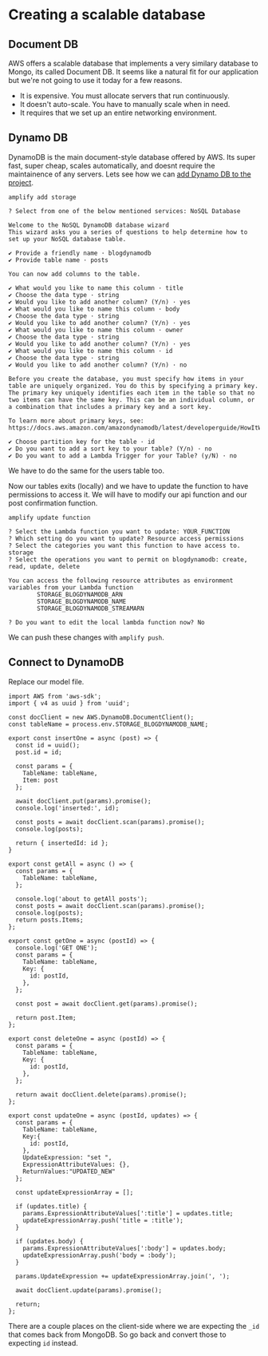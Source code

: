 # Creating a scalable database
## Document DB
AWS offers a scalable database that implements a very similary database to Mongo, its called Document DB. It seems like a natural fit for our application but we're not going to use it today for a few reasons.

- It is expensive. You must allocate servers that run continuously.
- It doesn't auto-scale. You have to manually scale when in need.
- It requires that we set up an entire networking environment.

## Dynamo DB
DynamoDB is the main document-style database offered by AWS. Its super fast, super cheap, scales automatically, and doesnt require the maintainence of any servers. Lets see how we can [add Dynamo DB to the project](https://docs.amplify.aws/guides/functions/integrating-dynamodb-with-lambda/q/platform/js/).

```amplify add storage```

```
? Select from one of the below mentioned services: NoSQL Database

Welcome to the NoSQL DynamoDB database wizard
This wizard asks you a series of questions to help determine how to set up your NoSQL database table.

✔ Provide a friendly name · blogdynamodb
✔ Provide table name · posts

You can now add columns to the table.

✔ What would you like to name this column · title
✔ Choose the data type · string
✔ Would you like to add another column? (Y/n) · yes
✔ What would you like to name this column · body
✔ Choose the data type · string
✔ Would you like to add another column? (Y/n) · yes
✔ What would you like to name this column · owner
✔ Choose the data type · string
✔ Would you like to add another column? (Y/n) · yes
✔ What would you like to name this column · id
✔ Choose the data type · string
✔ Would you like to add another column? (Y/n) · no

Before you create the database, you must specify how items in your table are uniquely organized. You do this by specifying a primary key. The primary key uniquely identifies each item in the table so that no two items can have the same key. This can be an individual column, or a combination that includes a primary key and a sort key.

To learn more about primary keys, see:
https://docs.aws.amazon.com/amazondynamodb/latest/developerguide/HowItWorks.CoreComponents.html#HowItWorks.CoreComponents.PrimaryKey

✔ Choose partition key for the table · id
✔ Do you want to add a sort key to your table? (Y/n) · no
✔ Do you want to add a Lambda Trigger for your Table? (y/N) · no
```

We have to do the same for the users table too.

Now our tables exits (locally) and we have to update the function to have permissions to access it. We will have to modify our api function and our post confirmation function.

```
amplify update function
```

```
? Select the Lambda function you want to update: YOUR_FUNCTION
? Which setting do you want to update? Resource access permissions
? Select the categories you want this function to have access to. storage
? Select the operations you want to permit on blogdynamodb: create, read, update, delete

You can access the following resource attributes as environment variables from your Lambda function
        STORAGE_BLOGDYNAMODB_ARN
        STORAGE_BLOGDYNAMODB_NAME
        STORAGE_BLOGDYNAMODB_STREAMARN

? Do you want to edit the local lambda function now? No
```

We can push these changes with `amplify push`.

## Connect to DynamoDB
Replace our model file.

```es6
import AWS from 'aws-sdk';
import { v4 as uuid } from 'uuid';

const docClient = new AWS.DynamoDB.DocumentClient();
const tableName = process.env.STORAGE_BLOGDYNAMODB_NAME;

export const insertOne = async (post) => {
  const id = uuid();
  post.id = id;

  const params = {
    TableName: tableName,
    Item: post
  };

  await docClient.put(params).promise();
  console.log('inserted:', id);

  const posts = await docClient.scan(params).promise();
  console.log(posts);

  return { insertedId: id };
}

export const getAll = async () => {
  const params = {
    TableName: tableName,
  };

  console.log('about to getAll posts');
  const posts = await docClient.scan(params).promise();
  console.log(posts);
  return posts.Items;
};

export const getOne = async (postId) => {
  console.log('GET ONE');
  const params = {
    TableName: tableName,
    Key: {
      id: postId,
    },
  };

  const post = await docClient.get(params).promise();

  return post.Item;
};

export const deleteOne = async (postId) => {
  const params = {
    TableName: tableName,
    Key: {
      id: postId,
    },
  };

  return await docClient.delete(params).promise();
};

export const updateOne = async (postId, updates) => {
  const params = {
    TableName: tableName,
    Key:{
      id: postId,
    },
    UpdateExpression: "set ",
    ExpressionAttributeValues: {},
    ReturnValues:"UPDATED_NEW"
  };

  const updateExpressionArray = [];

  if (updates.title) {
    params.ExpressionAttributeValues[':title'] = updates.title;
    updateExpressionArray.push('title = :title');
  }

  if (updates.body) {
    params.ExpressionAttributeValues[':body'] = updates.body;
    updateExpressionArray.push('body = :body');
  }

  params.UpdateExpression += updateExpressionArray.join(', ');

  await docClient.update(params).promise();

  return;
};

```

There are a couple places on the client-side where we are expecting the `_id` that comes back from MongoDB. So go back and convert those to expecting `id` instead.
